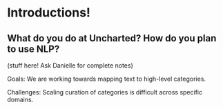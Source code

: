 
# Introductions!

## What do you do at Uncharted? How do you plan to use NLP?

(stuff here! Ask Danielle for complete notes)

Goals: We are working towards mapping text to high-level categories.

Challenges: Scaling curation of categories is difficult across specific domains.





